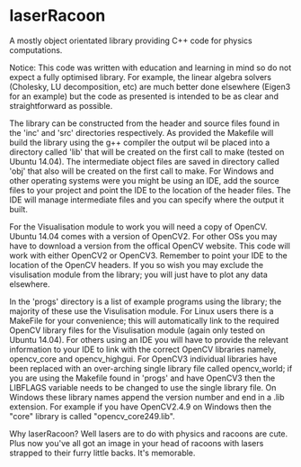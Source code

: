 # laserRacoon
A mostly object orientated library providing C++ code for physics computations.

Notice: This code was written with education and learning in mind so do not expect a fully optimised library. For example, the linear algebra solvers (Cholesky, LU decomposition, etc) are much better done elsewhere (Eigen3 for an example) but the code as presented is intended to be as clear and straightforward as possible.

The library can be constructed from the header and source files found in the 'inc' and 'src' directories respectively. As provided the Makefile will build the library using the g++ compiler the output wil be placed into a directory called 'lib' that will be created on the first call to make (tested on Ubuntu 14.04). The intermediate object files are saved in directory called 'obj' that also will be created on the first call to make. For Windows and other operating systems were you might be using an IDE, add the source files to your project and point the IDE to the location of the header files. The IDE will manage intermediate files and you can specify where the output it built.

For the Visualisation module to work you will need a copy of OpenCV. Ubuntu 14.04 comes with a version of OpenCV2. For other OSs you may have to download a version from the offical OpenCV website. This code will work with either OpenCV2 or OpenCV3.  Remember to point your IDE to the location of the OpenCV headers. If you so wish you may exclude the visulisation module from the library; you will just have to plot any data elsewhere.

In the 'progs' directory is a list of example programs using the library; the majority of these use the Visulisation module. For Linux users there is a MakeFile for your convenience; this will automatically link to the required OpenCV library files for the Visulisation module (again only tested on Ubuntu 14.04). For others using an IDE you will have to provide the relevant information to your IDE to link with the correct OpenCV libraries namely, opencv_core and opencv_highgui. For OpenCV3 individual libraries have been replaced with an over-arching single library file called opencv_world; if you are using the Makefile found in 'progs' and have OpenCV3 then the LIBFLAGS variable needs to be changed to use the single library file. On Windows these library names append the version number and end in a .lib extension. For example if you have OpenCV2.4.9 on Windows then the "core" library is called "opencv_core249.lib". 


Why laserRacoon? Well lasers are to do with physics and racoons are cute. Plus now you've all got an image in your head of racoons with lasers strapped to their furry little backs. It's memorable. 